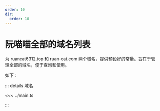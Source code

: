 ```yaml
---
order: 10
dir:
  order: 10
---
```


# 阮喵喵全部的域名列表

为 ruancat6312.top 和 ruan-cat.com 两个域名，提供预设好的常量。旨在于管理全部的域名，便于查询和使用。

如下：

<!-- @[code](../main.ts) -->

::: details 域名

<<< ../main.ts

:::
